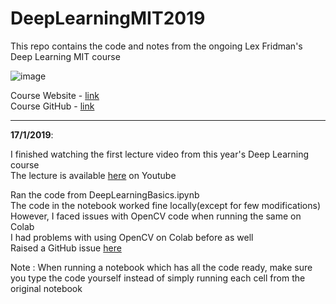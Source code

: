 # DeepLearningMIT2019
This repo contains the code and notes from the ongoing Lex Fridman's Deep Learning MIT course  

![image](https://camo.githubusercontent.com/42d3d635cdb0e88dee786c6edc1f41e0902faa2b/68747470733a2f2f646565706c6561726e696e672e6d69742e6564752f66696c65732f696d616765732f6d69745f646565705f6c6561726e696e672e706e67)

Course Website - [link](https://deeplearning.mit.edu/)  
Course GitHub - [link](https://github.com/lexfridman/mit-deep-learning)  

<hr>

**17/1/2019**:

I finished watching the first lecture video from this year's Deep Learning course  
The lecture is available [here](https://www.youtube.com/watch?v=O5xeyoRL95U) on Youtube  

Ran the code from DeepLearningBasics.ipynb  
The code in the notebook worked fine locally(except for few modifications)  
However, I faced issues with OpenCV code when running the same on Colab  
I had problems with using OpenCV on Colab before as well  
Raised a GitHub issue [here](https://github.com/lexfridman/mit-deep-learning/issues/11)  

Note : When running a notebook which has all the code ready, make sure you type the code yourself instead of simply running each cell from the original notebook

